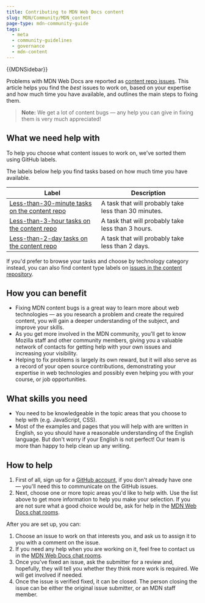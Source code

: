 ```yaml
---
title: Contributing to MDN Web Docs content
slug: MDN/Community/MDN_content
page-type: mdn-community-guide
tags:
  - meta
  - community-guidelines
  - governance
  - mdn-content
---
```


{{MDNSidebar}}

Problems with MDN Web Docs are reported as [content repo issues](https://github.com/mdn/content/issues). This article helps you find the _best_ issues to work on, based on your expertise and how much time you have available, and outlines the main steps to fixing them.

> **Note:** We get a lot of content bugs — any help you can give in fixing them is very much appreciated!

## What we need help with

To help you choose what content issues to work on, we've sorted them using GitHub labels.

The labels below help you find tasks based on how much time you have available.

| Label                                                                                                                                       | Description                                          |
| ------------------------------------------------------------------------------------------------------------------------------------------- | ---------------------------------------------------- |
| [Less-than-30-minute tasks on the content repo](https://github.com/mdn/content/issues?q=is%3Aissue+is%3Aopen+label%3A%22time%3A+-30mins%22) | A task that will probably take less than 30 minutes. |
| [Less-than-3-hour tasks on the content repo](https://github.com/mdn/content/issues?q=is%3Aissue+is%3Aopen+label%3A%22time%3A+-3hr%22)       | A task that will probably take less than 3 hours.    |
| [Less-than-2-day tasks on the content repo](https://github.com/mdn/content/issues?q=is%3Aissue+is%3Aopen+label%3A%22time%3A+-2days%22)      | A task that will probably take less than 2 days.     |

If you'd prefer to browse your tasks and choose by technology category instead, you can also find content type labels on [issues in the content repository](https://github.com/mdn/content/issues).

## How you can benefit

- Fixing MDN content bugs is a great way to learn more about web technologies — as you research a problem and create the required content, you will gain a deeper understanding of the subject, and improve your skills.
- As you get more involved in the MDN community, you'll get to know Mozilla staff and other community members, giving you a valuable network of contacts for getting help with your own issues and increasing your visibility.
- Helping to fix problems is largely its own reward, but it will also serve as a record of your open source contributions, demonstrating your expertise in web technologies and possibly even helping you with your course, or job opportunities.

## What skills you need

- You need to be knowledgeable in the topic areas that you choose to help with (e.g. JavaScript, CSS).
- Most of the examples and pages that you will help with are written in English, so you should have a reasonable understanding of the English language. But don't worry if your English is not perfect! Our team is more than happy to help clean up any writing.

## How to help

1. First of all, sign up for a [GitHub account](https://github.com/join), if you don't already have one — you'll need this to communicate on the GitHub issues.
2. Next, choose one or more topic areas you'd like to help with. Use the list above to get more information to help you make your selection. If you are not sure what a good choice would be, ask for help in the [MDN Web Docs chat rooms](/en-US/docs/MDN/Community/Communication_channels#chat_rooms).

After you are set up, you can:

1. Choose an issue to work on that interests you, and ask us to assign it to you with a comment on the issue.
2. If you need any help when you are working on it, feel free to contact us in the [MDN Web Docs chat rooms](/en-US/docs/MDN/Community/Communication_channels#chat_rooms).
3. Once you've fixed an issue, ask the submitter for a review and, hopefully, they will tell you whether they think more work is required. We will get involved if needed.
4. Once the issue is verified fixed, it can be closed. The person closing the issue can be either the original issue submitter, or an MDN staff member.
